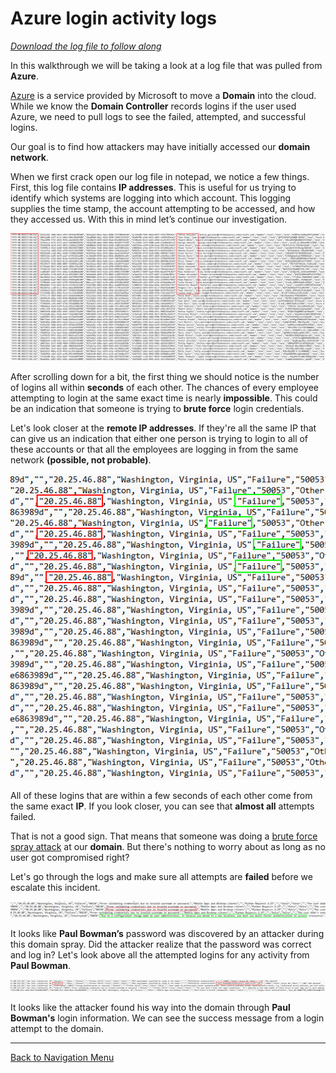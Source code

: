 # Azure login activity logs

[*Download the log file to follow along*](./logs/InteractiveSignIns_Domain_spray_logs.csv)

In this walkthrough we will be taking a look at a log file that was pulled from **Azure**.

[Azure](https://azure.microsoft.com/en-us) is a service provided by Microsoft to move a **Domain** into the cloud. While we know the **Domain Controller** records logins if the user used Azure, we need to pull logs to see the failed, attempted, and successful logins.

Our goal is to find how attackers may have initially accessed our **domain network**.

When we first crack open our log file in notepad, we notice a few things. First, this log file contains **IP addresses**. This is useful for us trying to identify which systems are logging into which account. This logging supplies the time stamp, the account attempting to be accessed, and how they accessed us. With this in mind let’s continue our investigation.

![Login Times](./images/login_times.PNG)

After scrolling down for a bit, the first thing we should notice is the number of logins all within **seconds** of each other. The chances of every employee attempting to login at the same exact time is nearly **impossible**. This could be an indication that someone is trying to **brute force** login credentials.

Let's look closer at the **remote IP addresses**. If they're all the same IP that can give us an indication that either one person is trying to login to all of these accounts or that all the employees are logging in from the same network **(possible, not probable)**.

![Login IPs](./images/login_ips.PNG)

All of these logins that are within a few seconds of each other come from the same exact **IP**. If you look closer, you can see that **almost all** attempts failed.

That is not a good sign.  That means that someone was doing a [brute force spray attack](https://owasp.org/www-community/attacks/Password_Spraying_Attack) at our **domain**. But there's nothing to worry about as long as no user got compromised right?

Let's go through the logs and make sure all attempts are **failed** before we escalate this incident.

![Found Creds](./images/found_creds.PNG)

It looks like **Paul Bowman’s** password was discovered by an attacker during this domain spray. Did the attacker realize that the password was correct and log in? Let's look above all the attempted logins for any activity from **Paul Bowman**.

![successful login](./images/successful_login.PNG)

It looks like the attacker found his way into the domain through **Paul Bowman's** login information. We can see the success message from a login attempt to the domain.

***
[Back to Navigation Menu](/IntroClassFiles/navigation.md)
